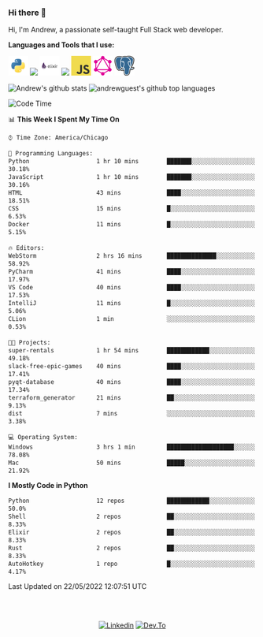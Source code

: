 ### Hi there 👋

Hi, I'm Andrew, a passionate self-taught Full Stack web developer.

**Languages and Tools that I use:**  

<code><img height="40" src="https://raw.githubusercontent.com/github/explore/80688e429a7d4ef2fca1e82350fe8e3517d3494d/topics/python/python.png"></code>
<code><img height="40" src="https://fastapi.tiangolo.com/img/logo-margin/logo-teal.png"></code>
<code><img height="40" src="https://raw.githubusercontent.com/github/explore/d106aa3f6fa091ab80ab5c8cf0d931baff3caaea/topics/elixir/elixir.png"></code>
<code><img height="40" src="https://img.stackshare.io/service/3262/-s9uoLIN.png"></code>
<code><img height="40" src="https://raw.githubusercontent.com/github/explore/80688e429a7d4ef2fca1e82350fe8e3517d3494d/topics/javascript/javascript.png"></code>
<code><img height="40" src="https://raw.githubusercontent.com/github/explore/5c058a388828bb5fde0bcafd4bc867b5bb3f26f3/topics/graphql/graphql.png"></code>
<code><img height="40" src="https://raw.githubusercontent.com/github/explore/80688e429a7d4ef2fca1e82350fe8e3517d3494d/topics/postgresql/postgresql.png"></code>

![Andrew's github stats](https://github-readme-stats.vercel.app/api?username=andrewguest&show_icons=true&theme=vue-dark&count_private=true)
<img height="180em" src="https://github-readme-stats.vercel.app/api/top-langs/?username=andrewguest&theme=vue-dark&layout=compact" alt="andrewguest's github top languages" />

<!--START_SECTION:waka-->
![Code Time](http://img.shields.io/badge/Code%20Time-1%2C099%20hrs%2037%20mins-blue)

📊 **This Week I Spent My Time On** 

```text
⌚︎ Time Zone: America/Chicago

💬 Programming Languages: 
Python                   1 hr 10 mins        ███████░░░░░░░░░░░░░░░░░░   30.18% 
JavaScript               1 hr 10 mins        ███████░░░░░░░░░░░░░░░░░░   30.16% 
HTML                     43 mins             ████░░░░░░░░░░░░░░░░░░░░░   18.51% 
CSS                      15 mins             █░░░░░░░░░░░░░░░░░░░░░░░░   6.53% 
Docker                   11 mins             █░░░░░░░░░░░░░░░░░░░░░░░░   5.15%

🔥 Editors: 
WebStorm                 2 hrs 16 mins       ██████████████░░░░░░░░░░░   58.92% 
PyCharm                  41 mins             ████░░░░░░░░░░░░░░░░░░░░░   17.97% 
VS Code                  40 mins             ████░░░░░░░░░░░░░░░░░░░░░   17.53% 
IntelliJ                 11 mins             █░░░░░░░░░░░░░░░░░░░░░░░░   5.06% 
CLion                    1 min               ░░░░░░░░░░░░░░░░░░░░░░░░░   0.53%

🐱‍💻 Projects: 
super-rentals            1 hr 54 mins        ████████████░░░░░░░░░░░░░   49.18% 
slack-free-epic-games    40 mins             ████░░░░░░░░░░░░░░░░░░░░░   17.41% 
pyqt-database            40 mins             ████░░░░░░░░░░░░░░░░░░░░░   17.34% 
terraform_generator      21 mins             ██░░░░░░░░░░░░░░░░░░░░░░░   9.13% 
dist                     7 mins              ░░░░░░░░░░░░░░░░░░░░░░░░░   3.38%

💻 Operating System: 
Windows                  3 hrs 1 min         ███████████████████░░░░░░   78.08% 
Mac                      50 mins             █████░░░░░░░░░░░░░░░░░░░░   21.92%

```

**I Mostly Code in Python** 

```text
Python                   12 repos            ████████████░░░░░░░░░░░░░   50.0% 
Shell                    2 repos             ██░░░░░░░░░░░░░░░░░░░░░░░   8.33% 
Elixir                   2 repos             ██░░░░░░░░░░░░░░░░░░░░░░░   8.33% 
Rust                     2 repos             ██░░░░░░░░░░░░░░░░░░░░░░░   8.33% 
AutoHotkey               1 repo              █░░░░░░░░░░░░░░░░░░░░░░░░   4.17%

```



 Last Updated on 22/05/2022 12:07:51 UTC
<!--END_SECTION:waka-->

<br><br>
<p align="center">
   <a href="https://www.linkedin.com/in/andrew-guest-a891759a" target="_blank"><img src="https://img.shields.io/badge/LinkedIn-0077B5?style=for-the-badge&logo=linkedin&logoColor=white" alt="Linkedin"></a>
  <a href="https://dev.to/aguest" target="_blank"><img src="https://img.shields.io/badge/Dev.to-0A0A0A?style=for-the-badge&logo=dev%2Eto&logoColor=white" alt="Dev.To"></a>
</p>
